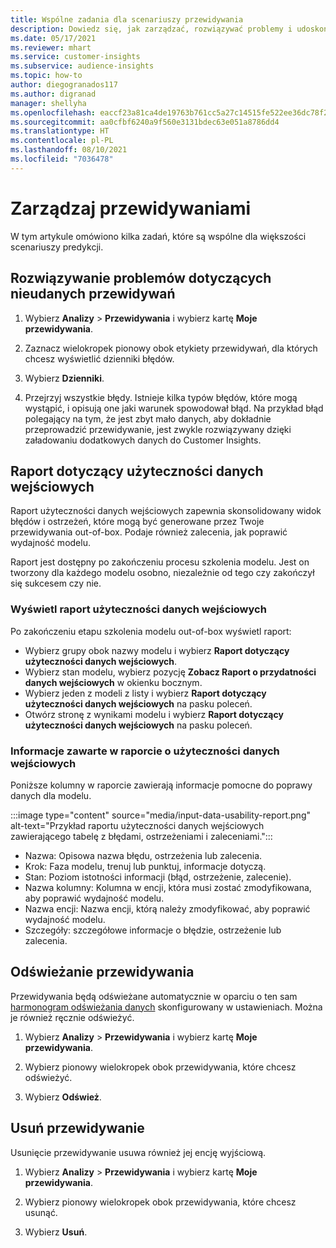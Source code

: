 ```yaml
---
title: Wspólne zadania dla scenariuszy przewidywania
description: Dowiedz się, jak zarządzać, rozwiązywać problemy i udoskonalać prognozy.
ms.date: 05/17/2021
ms.reviewer: mhart
ms.service: customer-insights
ms.subservice: audience-insights
ms.topic: how-to
author: diegogranados117
ms.author: digranad
manager: shellyha
ms.openlocfilehash: eaccf23a81ca4de19763b761cc5a27c14515fe522ee36dc78f294208b681966e
ms.sourcegitcommit: aa0cfbf6240a9f560e3131bdec63e051a8786dd4
ms.translationtype: HT
ms.contentlocale: pl-PL
ms.lasthandoff: 08/10/2021
ms.locfileid: "7036478"
---
```

# <a name="manage-predictions"></a>Zarządzaj przewidywaniami

W tym artykule omówiono kilka zadań, które są wspólne dla większości scenariuszy predykcji.

## <a name="troubleshoot-a-failed-prediction"></a>Rozwiązywanie problemów dotyczących nieudanych przewidywań

1. Wybierz **Analizy** > **Przewidywania** i wybierz kartę **Moje przewidywania**.

1. Zaznacz wielokropek pionowy obok etykiety przewidywań, dla których chcesz wyświetlić dzienniki błędów.

1. Wybierz **Dzienniki**.

1. Przejrzyj wszystkie błędy. Istnieje kilka typów błędów, które mogą wystąpić, i opisują one jaki warunek spowodował błąd. Na przykład błąd polegający na tym, że jest zbyt mało danych, aby dokładnie przeprowadzić przewidywanie, jest zwykle rozwiązywany dzięki załadowaniu dodatkowych danych do Customer Insights.

## <a name="input-data-usability-report"></a>Raport dotyczący użyteczności danych wejściowych

Raport użyteczności danych wejściowych zapewnia skonsolidowany widok błędów i ostrzeżeń, które mogą być generowane przez Twoje przewidywania out-of-box. Podaje również zalecenia, jak poprawić wydajność modelu.

Raport jest dostępny po zakończeniu procesu szkolenia modelu. Jest on tworzony dla każdego modelu osobno, niezależnie od tego czy zakończył się sukcesem czy nie.

### <a name="view-the-input-data-usability-report"></a>Wyświetl raport użyteczności danych wejściowych

Po zakończeniu etapu szkolenia modelu out-of-box wyświetl raport:
- Wybierz grupy obok nazwy modelu i wybierz **Raport dotyczący użyteczności danych wejściowych**.
- Wybierz stan modelu, wybierz pozycję **Zobacz Raport o przydatności danych wejściowych** w okienku bocznym.
- Wybierz jeden z modeli z listy i wybierz **Raport dotyczący użyteczności danych wejściowych** na pasku poleceń.
- Otwórz stronę z wynikami modelu i wybierz **Raport dotyczący użyteczności danych wejściowych** na pasku poleceń.

### <a name="information-in-the-input-data-usability-report"></a>Informacje zawarte w raporcie o użyteczności danych wejściowych

Poniższe kolumny w raporcie zawierają informacje pomocne do poprawy danych dla modelu.

:::image type="content" source="media/input-data-usability-report.png" alt-text="Przykład raportu użyteczności danych wejściowych zawierającego tabelę z błędami, ostrzeżeniami i zaleceniami.":::

- Nazwa: Opisowa nazwa błędu, ostrzeżenia lub zalecenia.
- Krok: Faza modelu, trenuj lub punktuj, informacje dotyczą.
- Stan: Poziom istotności informacji (błąd, ostrzeżenie, zalecenie).
- Nazwa kolumny: Kolumna w encji, która musi zostać zmodyfikowana, aby poprawić wydajność modelu.
- Nazwa encji: Nazwa encji, którą należy zmodyfikować, aby poprawić wydajność modelu.
- Szczegóły: szczegółowe informacje o błędzie, ostrzeżenie lub zalecenia.

## <a name="refresh-a-prediction"></a>Odświeżanie przewidywania

Przewidywania będą odświeżane automatycznie w oparciu o ten sam [harmonogram odświeżania danych](system.md#schedule-tab) skonfigurowany w ustawieniach. Można je również ręcznie odświeżyć.

1. Wybierz **Analizy** > **Przewidywania** i wybierz kartę **Moje przewidywania**.

1. Wybierz pionowy wielokropek obok przewidywania, które chcesz odświeżyć.

1. Wybierz **Odśwież**.

## <a name="delete-a-prediction"></a>Usuń przewidywanie

Usunięcie przewidywanie usuwa również jej encję wyjściową.

1. Wybierz **Analizy** > **Przewidywania** i wybierz kartę **Moje przewidywania**.

1. Wybierz pionowy wielokropek obok przewidywania, które chcesz usunąć.

1. Wybierz **Usuń**.
